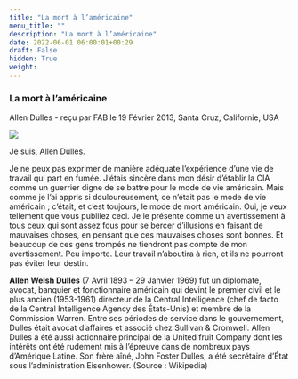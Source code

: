 ```yaml
---
title: "La mort à l’américaine"
menu_title: ""
description: "La mort à l’américaine"
date: 2022-06-01 06:00:01+00:29
draft: False
hidden: True
weight:
---
```

### La mort à l’américaine

Allen Dulles - reçu par FAB le 19 Février 2013, Santa Cruz, Californie, USA

![](/fr-contemporary-messages/fr-contemporary-messages-by-date-order/fr-contemporary-messages-2013/fr-guatemala-2013.jpg)

Je suis, Allen Dulles.

Je ne peux pas exprimer de manière adéquate l’expérience d’une vie de travail qui part en fumée. J’étais sincère dans mon désir d’établir la CIA comme un guerrier digne de se battre pour le mode de vie américain. Mais comme je l’ai appris si douloureusement, ce n’était pas le mode de vie américain ; c’était, et c’est toujours, le mode de mort américain. Oui, je veux tellement que vous publiiez ceci. Je le présente comme un avertissement à tous ceux qui sont assez fous pour se bercer d’illusions en faisant de mauvaises choses, en pensant que ces mauvaises choses sont bonnes. Et beaucoup de ces gens trompés ne tiendront pas compte de mon avertissement. Peu importe. Leur travail n’aboutira à rien, et ils ne pourront pas éviter leur destin.

**Allen Welsh Dulles** (7 Avril 1893 – 29 Janvier 1969) fut un diplomate, avocat, banquier et fonctionnaire américain qui devint le premier civil et le plus ancien (1953-1961) directeur de la Central Intelligence (chef de facto de la Central Intelligence Agency des États-Unis) et membre de la Commission Warren. Entre ses périodes de service dans le gouvernement, Dulles était avocat d’affaires et associé chez Sullivan & Cromwell. Allen Dulles a été aussi actionnaire principal de la United fruit Company dont les intérêts ont été rudement mis à l’épreuve dans de nombreux pays d’Amérique Latine. Son frère aîné, John Foster Dulles, a été secrétaire d’État sous l’administration Eisenhower. (Source : Wikipedia)






